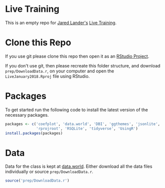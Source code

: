 <!-- README.md is generated from README.Rmd. Please edit that file -->
Live Training
=============

This is an empty repo for [Jared Lander's](https://www.jaredlander.com) [Live Training](https://www.safaribooksonline.com/live-training/courses/beginning-r-programming/0636920140665/).

Clone this Repo
===============

If you use git please clone this repo then open it as an [RStudio Project](https://support.rstudio.com/hc/en-us/articles/200526207-Using-Projects).

If you don't use git, then please recreate this folder structure, and download `prep/DownloadData.r`, on your computer and open the `LiveJanuary2018.Rproj` file using RStudio.

Packages
========

To get started run the following code to install the latest version of the necessary packages.

``` r
packages <- c('coefplot', 'data.world', 'DBI', 'ggthemes', 'jsonlite', 
              'rprojroot', 'RSQLite', 'tidyverse', 'UsingR')
install.packages(packages)
```

Data
====

Data for the class is kept at [data.world](https://data.world/landeranalytics/training). Either download all the data files individually or source `prep/DownloadData.r`.

``` r
source('prep/DownloadData.r')
```
